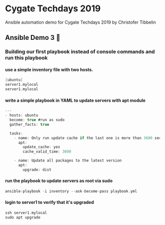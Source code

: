 # Cygate Techdays 2019
Ansible automation demo for Cygate Techdays 2019 by Christofer Tibbelin

## Ansible Demo 3 :book:

### Building our first playbook instead of console commands and run this playbook

#### use a simple inventory file with two hosts.
```C
[ubuntu]
server1.mylocal
server1.mylocal
```

#### write a simple playbook in YAML to update servers with apt module
```C
---
- hosts: ubuntu
  become: true #run as sudo
  gather_facts: true

  tasks:
    - name: Only run update cache if the last one is more than 3600 seconds ago
      apt:
        update_cache: yes
        cache_valid_time: 3600

    - name: Update all packages to the latest version
      apt:
        upgrade: dist
```

#### run the playbook to update servers as root via sudo
```C
ansible-playbook -i inventory --ask-become-pass playbook.yml
```

#### login to server1 to verify that it's upgraded
```C
ssh server1.mylocal
sudo apt upgrade
```
